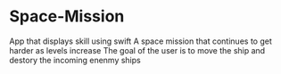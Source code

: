 # Space-Mission
App that displays skill using swift
A space mission that continues to get harder as levels increase
The goal of the user is to move the ship and destory the incoming enenmy ships

